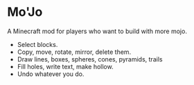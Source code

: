 # Mo'Jo
A Minecraft mod for players who want to build with more mojo.

* Select blocks.
* Copy, move, rotate, mirror, delete them.
* Draw lines, boxes, spheres, cones, pyramids, trails
* Fill holes, write text, make hollow.
* Undo whatever you do.


